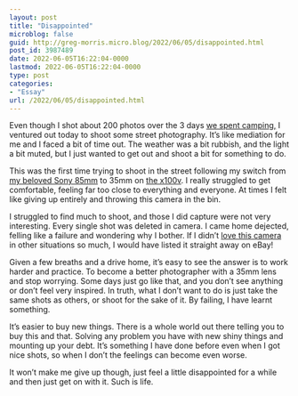 ```yaml
---
layout: post
title: "Disappointed"
microblog: false
guid: http://greg-morris.micro.blog/2022/06/05/disappointed.html
post_id: 3987489
date: 2022-06-05T16:22:04-0000
lastmod: 2022-06-05T16:22:04-0000
type: post
categories:
- "Essay"
url: /2022/06/05/disappointed.html
---
```

<p>Even though I shot about 200 photos over the 3 days <a href="https://www.instagram.com/p/CealItBMKXv/?utm_source=ig_web_copy_link">we spent camping,</a> I ventured out today to shoot some street photography. It’s like mediation for me and I faced a bit of time out. The weather was a bit rubbish, and the light a bit muted, but I just wanted to get out and shoot a bit for something to do.</p><p>This was the first time trying to shoot in the street following my switch from <a href="/2022/04/16/mm-for-street.html">my beloved Sony 85mm</a> to 35mm on <a href="/2022/06/01/keep-it-simple.html">the x100v</a>. I really struggled to get comfortable, feeling far too close to everything and everyone. At times I felt like giving up entirely and throwing this camera in the bin.</p><p>I struggled to find much to shoot, and those I did capture were not very interesting. Every single shot was deleted in camera. I came home dejected, felling like a failure and wondering why I bother. If I didn’t <a href="/2022/06/01/keep-it-simple.html">love this camera</a> in other situations so much, I would have listed it straight away on eBay!</p><p>Given a few breaths and a drive home, it’s easy to see the answer is to work harder and practice. To become a better photographer with a 35mm lens and stop worrying. Some days just go like that, and you don’t see anything or don’t feel very inspired. In truth, what I don’t want to do is just take the same shots as others, or shoot for the sake of it. By failing, I have learnt something.</p><p>It’s easier to buy new things. There is a whole world out there telling you to buy this and that. Solving any problem you have with new shiny things and mounting up your debt. It’s something I have done before even when I got nice shots, so when I don’t the feelings can become even worse.</p><p>It won’t make me give up though, just feel a little disappointed for a while and then just get on with it. Such is life.</p>
